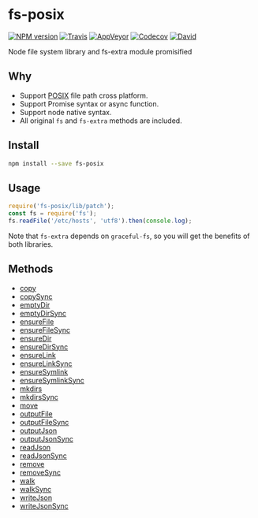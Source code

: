 fs-posix
=====

[![NPM version](https://img.shields.io/npm/v/fs-posix.svg?style=flat-square)](https://www.npmjs.com/package/fs-posix)
[![Travis](https://img.shields.io/travis/gucong3000/fs-posix.svg?&label=Linux)](https://travis-ci.org/gucong3000/fs-posix)
[![AppVeyor](https://img.shields.io/appveyor/ci/gucong3000/fs-posix.svg?&label=Windows)](https://ci.appveyor.com/project/gucong3000/fs-posix)
[![Codecov](https://img.shields.io/codecov/c/github/gucong3000/fs-posix.svg)](https://codecov.io/gh/gucong3000/fs-posix)
[![David](https://img.shields.io/david/gucong3000/fs-posix.svg)](https://david-dm.org/gucong3000/fs-posix)

Node file system library and fs-extra module promisified

## Why

- Support [POSIX](https://en.wikipedia.org/wiki/POSIX) file path cross platform.
- Support Promise syntax or async function.
- Support node native syntax.
- All original `fs` and `fs-extra` methods are included.


## Install

```bash
npm install --save fs-posix
```

## Usage

```js
require('fs-posix/lib/patch');
const fs = require('fs');
fs.readFile('/etc/hosts', 'utf8').then(console.log);
```

Note that `fs-extra` depends on `graceful-fs`, so you will get the benefits of both libraries.

## Methods

- [copy](https://github.com/jprichardson/node-fs-extra/#copy)
- [copySync](https://github.com/jprichardson/node-fs-extra/#copy)
- [emptyDir](https://github.com/jprichardson/node-fs-extra/#emptydirdir-callback)
- [emptyDirSync](https://github.com/jprichardson/node-fs-extra/#emptydirdir-callback)
- [ensureFile](https://github.com/jprichardson/node-fs-extra/#ensurefilefile-callback)
- [ensureFileSync](https://github.com/jprichardson/node-fs-extra/#ensurefilefile-callback)
- [ensureDir](https://github.com/jprichardson/node-fs-extra/#ensuredirdir-callback)
- [ensureDirSync](https://github.com/jprichardson/node-fs-extra/#ensuredirdir-callback)
- [ensureLink](https://github.com/jprichardson/node-fs-extra/#ensurelinksrcpath-dstpath-callback)
- [ensureLinkSync](https://github.com/jprichardson/node-fs-extra/#ensurelinksrcpath-dstpath-callback)
- [ensureSymlink](https://github.com/jprichardson/node-fs-extra/#ensuresymlinksrcpath-dstpath-type-callback)
- [ensureSymlinkSync](https://github.com/jprichardson/node-fs-extra/#ensuresymlinksrcpath-dstpath-type-callback)
- [mkdirs](https://github.com/jprichardson/node-fs-extra/#mkdirsdir-callback)
- [mkdirsSync](https://github.com/jprichardson/node-fs-extra/#mkdirsdir-callback)
- [move](https://github.com/jprichardson/node-fs-extra/#movesrc-dest-options-callback)
- [outputFile](https://github.com/jprichardson/node-fs-extra/#outputfilefile-data-options-callback)
- [outputFileSync](https://github.com/jprichardson/node-fs-extra/#outputfilefile-data-options-callback)
- [outputJson](https://github.com/jprichardson/node-fs-extra/#outputjsonfile-data-options-callback)
- [outputJsonSync](https://github.com/jprichardson/node-fs-extra/#outputjsonfile-data-options-callback)
- [readJson](https://github.com/jprichardson/node-fs-extra/#readjsonfile-options-callback)
- [readJsonSync](https://github.com/jprichardson/node-fs-extra/#readjsonfile-options-callback)
- [remove](https://github.com/jprichardson/node-fs-extra/#removedir-callback)
- [removeSync](https://github.com/jprichardson/node-fs-extra/#removedir-callback)
- [walk](https://github.com/jprichardson/node-fs-extra/#walk)
- [walkSync](https://github.com/jprichardson/node-fs-extra/#walksyncdir)
- [writeJson](https://github.com/jprichardson/node-fs-extra/#writejsonfile-object-options-callback)
- [writeJsonSync](https://github.com/jprichardson/node-fs-extra/#writejsonfile-object-options-callback)
